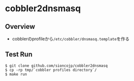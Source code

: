 # cobbler2dnsmasq

## Overview
* cobblerのprofileから`/etc/cobbler/dnsmasq.template`を作る

## Test Run

```shell
$ git clone github.com/sioncojp/cobbler2dnsmasq
$ cp -rp tmp/`cobbler profiles directory`/
$ make run
```
